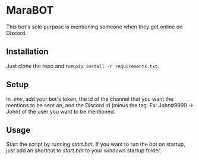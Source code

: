 # MaraBOT

This bot's sole purpose is mentioning someone when they get online on Discord.

## Installation

Just clone the repo and run ```pip install -r requirements.txt```.

## Setup

In *.env*, add your bot's token, the id of the channel that you want the mentions to be sent on,
and the Discord id (minus the tag. Ex: John#9999 -> John) of the user you want to be mentioned.

## Usage

Start the script by running *start.bat*. If you want to run the bot on startup, just add an shortcut to *start.bat* to your windows startup folder.
